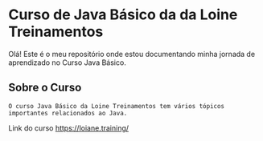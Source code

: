# Curso de Java Básico da  da Loine Treinamentos

Olá! Este é o meu repositório onde estou documentando minha jornada de aprendizado no Curso Java Básico.

## Sobre o Curso

    O curso Java Básico da Loine Treinamentos tem vários tópicos importantes relacionados ao Java. 

    
    
Link do curso https://loiane.training/
    

